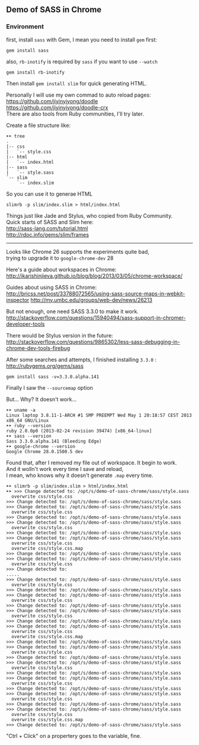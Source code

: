 

Demo of SASS in Chrome
------

### Environment

first, install `sass` with Gem, I mean you need to install `gem` first:

```
gem install sass
```

also, `rb-inotify` is required by `sass` if you want to use `--watch`

```
gem install rb-inotify
```

Then install `gem install slim` for quick generating HTML.

Personally I will use my own commad to auto reload pages:  
https://github.com/jiyinyiyong/doodle  
https://github.com/jiyinyiyong/doodle-crx  
There are also tools from Ruby communities, I'll try later.

Create a file structure like:

```
➤➤ tree
.
|-- css
|   `-- style.css
|-- html
|   `-- index.html
|-- sass
|   `-- style.sass
`-- slim
    `-- index.slim
```

So you can use it to generae HTML

```
slimrb -p slim/index.slim > html/index.html
```

Things just like Jade and Stylus, who copied from Ruby Community.  
Quick starts of SASS and Slim here:  
http://sass-lang.com/tutorial.html  
http://rdoc.info/gems/slim/frames  

------

Looks like Chrome 26 supports the experiments quite bad,  
trying to upgrade it to `google-chrome-dev` 28

Here's a guide about workspaces in Chrome:  
http://ikarishinjieva.github.io/blog/blog/2013/03/05/chrome-workspace/

Guides about using SASS in Chrome:  
http://bricss.net/post/33788072565/using-sass-source-maps-in-webkit-inspector
http://my.umbc.edu/groups/web-dev/news/26213  

But not enough, one need SASS 3.3.0 to make it work.  
http://stackoverflow.com/questions/15940494/sass-support-in-chromer-developer-tools  

There would be Stylus version in the future:
http://stackoverflow.com/questions/9865302/less-sass-debugging-in-chrome-dev-tools-firebug

After some searches and attempts, I finished installing `3.3.0` :  
http://rubygems.org/gems/sass

```
gem install sass -v=3.3.0.alpha.141
```

Finally I saw the `--sourcemap` option

But... Why? It doesn't work...  

```
➤➤ uname -a
Linux laptop 3.8.11-1-ARCH #1 SMP PREEMPT Wed May 1 20:18:57 CEST 2013 x86_64 GNU/Linux
➤➤ ruby --version
ruby 2.0.0p0 (2013-02-24 revision 39474) [x86_64-linux]
➤➤ sass --version
Sass 3.3.0.alpha.141 (Bleeding Edge)
➤➤ google-chrome --version
Google Chrome 28.0.1500.5 dev
```

Found that, after I removed my file out of workspace. It begin to work.  
And it wolln't work every time I save and reload,  
I mean, who knows why it doesn't generate `.map` every time.  

```
➤➤ slimrb -p slim/index.slim > html/index.html
➤➤ >>> Change detected to: /opt/s/demo-of-sass-chrome/sass/style.sass
  overwrite css/style.css
>>> Change detected to: /opt/s/demo-of-sass-chrome/sass/style.sass
>>> Change detected to: /opt/s/demo-of-sass-chrome/sass/style.sass
  overwrite css/style.css
>>> Change detected to: /opt/s/demo-of-sass-chrome/sass/style.sass
>>> Change detected to: /opt/s/demo-of-sass-chrome/sass/style.sass
  overwrite css/style.css
>>> Change detected to: /opt/s/demo-of-sass-chrome/sass/style.sass
>>> Change detected to: /opt/s/demo-of-sass-chrome/sass/style.sass
  overwrite css/style.css
  overwrite css/style.css.map
>>> Change detected to: /opt/s/demo-of-sass-chrome/sass/style.sass
>>> Change detected to: /opt/s/demo-of-sass-chrome/sass/style.sass
  overwrite css/style.css
>>> Change detected to:
.....
>>> Change detected to: /opt/s/demo-of-sass-chrome/sass/style.sass
  overwrite css/style.css
>>> Change detected to: /opt/s/demo-of-sass-chrome/sass/style.sass
>>> Change detected to: /opt/s/demo-of-sass-chrome/sass/style.sass
  overwrite css/style.css
>>> Change detected to: /opt/s/demo-of-sass-chrome/sass/style.sass
>>> Change detected to: /opt/s/demo-of-sass-chrome/sass/style.sass
  overwrite css/style.css
>>> Change detected to: /opt/s/demo-of-sass-chrome/sass/style.sass
>>> Change detected to: /opt/s/demo-of-sass-chrome/sass/style.sass
  overwrite css/style.css
  overwrite css/style.css.map
>>> Change detected to: /opt/s/demo-of-sass-chrome/sass/style.sass
>>> Change detected to: /opt/s/demo-of-sass-chrome/sass/style.sass
  overwrite css/style.css
>>> Change detected to: /opt/s/demo-of-sass-chrome/sass/style.sass
>>> Change detected to: /opt/s/demo-of-sass-chrome/sass/style.sass
  overwrite css/style.css
>>> Change detected to: /opt/s/demo-of-sass-chrome/sass/style.sass
>>> Change detected to: /opt/s/demo-of-sass-chrome/sass/style.sass
  overwrite css/style.css
>>> Change detected to: /opt/s/demo-of-sass-chrome/sass/style.sass
>>> Change detected to: /opt/s/demo-of-sass-chrome/sass/style.sass
  overwrite css/style.css
>>> Change detected to: /opt/s/demo-of-sass-chrome/sass/style.sass
>>> Change detected to: /opt/s/demo-of-sass-chrome/sass/style.sass
  overwrite css/style.css
  overwrite css/style.css.map
>>> Change detected to: /opt/s/demo-of-sass-chrome/sass/style.sass
```

"Ctrl + Click" on a propertery goes to the variable, fine.  